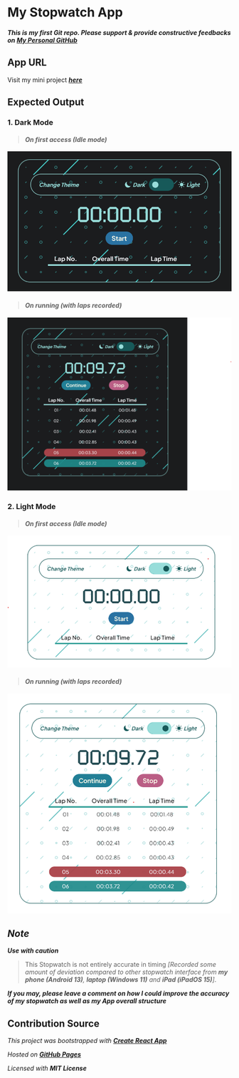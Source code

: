 # My Stopwatch App

#### _This is my first Git repo. Please support & provide constructive feedbacks on [My Personal GitHub](https://github.com/Thomas-Hoang-04)_

## App URL

Visit my mini project [_**here**_](https://thomas-hoang-04.github.io/stopwatch/)

## Expected Output

### 1. Dark Mode

> #### _On first access (Idle mode)_

![Stopwatch in Idle mode - Dark theme](https://raw.githubusercontent.com/Thomas-Hoang-04/stopwatch/main/public/demo/stopwatch-demo-darkmodeidle.png)

> #### _On running (with laps recorded)_

![Stopwatch in Active mode - Dark theme](https://raw.githubusercontent.com/Thomas-Hoang-04/stopwatch/main/public/demo/stopwatch-demo-darkmoderunning.png)

### 2. Light Mode

> #### _On first access (Idle mode)_

![Stopwatch in Idle mode - Light theme](https://raw.githubusercontent.com/Thomas-Hoang-04/stopwatch/main/public/demo/Stopwatch-demo-lightmodeidle.png)

> #### _On running (with laps recorded)_

![Stopwatch in Active mode - Light theme](https://raw.githubusercontent.com/Thomas-Hoang-04/stopwatch/main/public/demo/Stopwatch-demo-lightmoderunning.png)

## _**Note**_

_**Use with caution**_

> This Stopwatch is not entirely accurate in timing _[Recorded some amount of deviation compared to other stopwatch interface from **my phone (Android 13)**, **laptop (Windows 11)** and **iPad (iPadOS 15)**]_.                 

_**If you may, please leave a comment on how I could improve the accuracy of my stopwatch as well as my App overall structure**_

## Contribution Source

_This project was bootstrapped with_ [_**Create React App**_](https://github.com/facebook/create-react-app)

_Hosted on_ [_**GitHub Pages**_](https://pages.github.com/)

_Licensed with **MIT License**_
